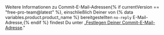 Weitere Informationen zu Commit-E-Mail-Adressen{% if currentVersion == "free-pro-team@latest" %}, einschließlich Deiner von {% data variables.product.product_name %} bereitgestellten `no-reply` E-Mail-Adresse,{% endif %} findest Du unter „[Festlegen Deiner Commit-E-Mail-Adresse](/articles/setting-your-commit-email-address)."
